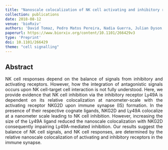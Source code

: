 ```yaml
---
title: "Nanoscale colocalization of NK cell activating and inhibitory receptors controls signal integration"
collection: publications
date: 2018-08-12
venue: 'bioRxiv'
authors: 'David Tomaz, Pedro Matos Pereira, Nadia Guerra, Julian Dyson, Ricardo Henriques, Keith Gould'
paperurl: https://www.biorxiv.org/content/10.1101/266429v3
type: 'Preprint'
doi: 10.1101/266429
theme: "cell signalling"
---
```


<h2> Abstract </h2>
<p align= "justify">
NK cell responses depend on the balance of signals from inhibitory and activating receptors. However, how the integration of antagonistic signals occurs upon NK cell-target cell interaction is not fully understood. Here, we provide evidence that NK cell inhibition via the inhibitory receptor Ly49A is dependent on its relative colocalization at nanometer-scale with the activating receptor NKG2D upon immune synapse (IS) formation. In the presence of their respective cognate ligands, NKG2D and Ly49A colocalize at a nanometer scale leading to NK cell inhibition. However, increasing the size of the Ly49A ligand reduced the nanoscale colocalization with NKG2D consequently impairing Ly49A-mediated inhibition. Our results suggest the balance of NK cell signals, and NK cell responses, are determined by the relative nanoscale colocalization of activating and inhibitory receptors in the immune synapse.
